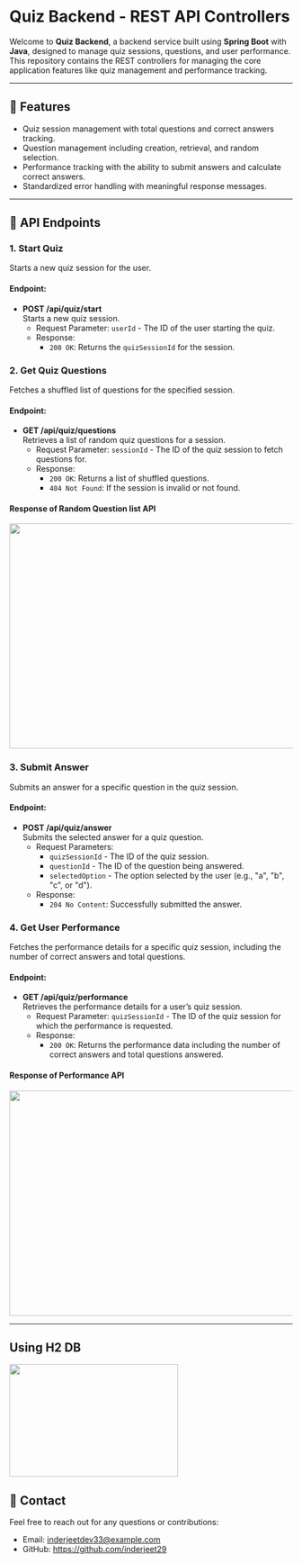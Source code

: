 <h1>Quiz Backend - REST API Controllers</h1>
<p>
    Welcome to <strong>Quiz Backend</strong>, a backend service built using <strong>Spring Boot</strong> with <strong>Java</strong>,
    designed to manage quiz sessions, questions, and user performance. This repository contains the REST controllers
    for managing the core application features like quiz management and performance tracking.
</p>

<hr />

<h2>🚀 Features</h2>
<ul>
    <li>Quiz session management with total questions and correct answers tracking.</li>
    <li>Question management including creation, retrieval, and random selection.</li>
    <li>Performance tracking with the ability to submit answers and calculate correct answers.</li>
    <li>Standardized error handling with meaningful response messages.</li>
</ul>

<hr />

<h2>📂 API Endpoints</h2>

<h3>1. <strong>Start Quiz</strong></h3>
<p>Starts a new quiz session for the user.</p>
<h4>Endpoint:</h4>
<ul>
    <li>
        <strong>POST /api/quiz/start</strong><br />
        Starts a new quiz session.
        <ul>
            <li>Request Parameter: <code>userId</code> - The ID of the user starting the quiz.</li>
            <li>Response:
                <ul>
                    <li><code>200 OK</code>: Returns the <code>quizSessionId</code> for the session.</li>
                </ul>
            </li>
        </ul>
    </li>
</ul>

<h3>2. <strong>Get Quiz Questions</strong></h3>
<p>Fetches a shuffled list of questions for the specified session.</p>
<h4>Endpoint:</h4>
<ul>
    <li>
        <strong>GET /api/quiz/questions</strong><br />
        Retrieves a list of random quiz questions for a session.
        <ul>
            <li>Request Parameter: <code>sessionId</code> - The ID of the quiz session to fetch questions for.</li>
            <li>Response:
                <ul>
                    <li><code>200 OK</code>: Returns a list of shuffled questions.</li>
                    <li><code>404 Not Found</code>: If the session is invalid or not found.</li>
                </ul>
            </li>
        </ul>
    </li>
</ul>
<h4>Response of Random Question list API</h4>
<img src="https://github.com/user-attachments/assets/f4673cdf-2637-46d7-9be9-d4fee0177b0f"  width="600" height="400"/>

<h3>3. <strong>Submit Answer</strong></h3>
<p>Submits an answer for a specific question in the quiz session.</p>
<h4>Endpoint:</h4>
<ul>
    <li>
        <strong>POST /api/quiz/answer</strong><br />
        Submits the selected answer for a quiz question.
        <ul>
            <li>Request Parameters:
                <ul>
                    <li><code>quizSessionId</code> - The ID of the quiz session.</li>
                    <li><code>questionId</code> - The ID of the question being answered.</li>
                    <li><code>selectedOption</code> - The option selected by the user (e.g., "a", "b", "c", or "d").</li>
                </ul>
            </li>
            <li>Response:
                <ul>
                    <li><code>204 No Content</code>: Successfully submitted the answer.</li>
                </ul>
            </li>
        </ul>
    </li>
</ul>

<h3>4. <strong>Get User Performance</strong></h3>
<p>Fetches the performance details for a specific quiz session, including the number of correct answers and total questions.</p>
<h4>Endpoint:</h4>
<ul>
    <li>
        <strong>GET /api/quiz/performance</strong><br />
        Retrieves the performance details for a user’s quiz session.
        <ul>
            <li>Request Parameter: <code>quizSessionId</code> - The ID of the quiz session for which the performance is requested.</li>
            <li>Response:
                <ul>
                    <li><code>200 OK</code>: Returns the performance data including the number of correct answers and total questions answered.</li>
                </ul>
            </li>
        </ul>
    </li>
</ul>
<h4>Response of Performance API</h4>
<img src="https://github.com/user-attachments/assets/65988951-596c-4b18-bd8c-dc81c30757be"  width="600" height="400"/>
<hr />
<h2>Using H2 DB</h2>
<img src="https://github.com/user-attachments/assets/082f993c-62a4-4e15-88d4-045d65c2967a"  width="300" height="200"/>

<h2>💬 Contact</h2>
<p>Feel free to reach out for any questions or contributions:</p>
<ul>
    <li>Email: <a href="mailto:inderjeetdev33@example.com">inderjeetdev33@example.com</a></li>
    <li>GitHub: <a href="https://github.com/inderjeet29">https://github.com/inderjeet29</a></li>
</ul>
